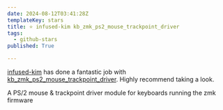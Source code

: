 ```yaml
---
date: 2024-08-12T03:41:28Z
templateKey: stars
title: ⭐ infused-kim kb_zmk_ps2_mouse_trackpoint_driver
tags:
  - github-stars
published: True

---
```


[infused-kim](https://github.com/infused-kim) has done a fantastic job with [kb_zmk_ps2_mouse_trackpoint_driver](https://github.com/infused-kim/kb_zmk_ps2_mouse_trackpoint_driver). Highly recommend taking a look.

A PS/2 mouse & trackpoint driver module for keyboards running the zmk firmware
